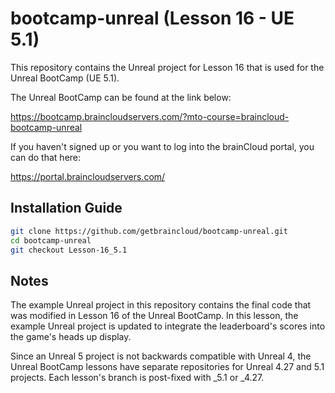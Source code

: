 # bootcamp-unreal (Lesson 16 - UE 5.1)

This repository contains the Unreal project for Lesson 16 that is used for the Unreal BootCamp (UE 5.1).

The Unreal BootCamp can be found at the link below:

https://bootcamp.braincloudservers.com/?mto-course=braincloud-bootcamp-unreal


If you haven't signed up or you want to log into the brainCloud portal, you can do that here:

https://portal.braincloudservers.com/


## Installation Guide

```bash
git clone https://github.com/getbraincloud/bootcamp-unreal.git
cd bootcamp-unreal
git checkout Lesson-16_5.1
```

## Notes

The example Unreal project in this repository contains the final code that was modified in Lesson 16 of the Unreal BootCamp. In this lesson, the example Unreal project is updated to integrate the leaderboard's scores into the game's heads up display.

Since an Unreal 5 project is not backwards compatible with Unreal 4, the Unreal BootCamp lessons have separate repositories for Unreal 4.27 and 5.1 projects. Each lesson's branch is post-fixed with _5.1 or _4.27.
